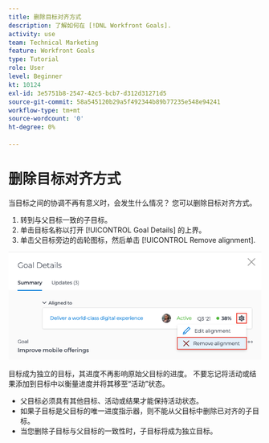 ```yaml
---
title: 删除目标对齐方式
description: 了解如何在 [!DNL Workfront Goals].
activity: use
team: Technical Marketing
feature: Workfront Goals
type: Tutorial
role: User
level: Beginner
kt: 10124
exl-id: 3e5751b8-2547-42c5-bcb7-d312d31271d5
source-git-commit: 58a545120b29a5f492344b89b77235e548e94241
workflow-type: tm+mt
source-wordcount: '0'
ht-degree: 0%

---
```


# 删除目标对齐方式

当目标之间的协调不再有意义时，会发生什么情况？ 您可以删除目标对齐方式。

1. 转到与父目标一致的子目标。
1. 单击目标名称以打开 [!UICONTROL Goal Details] 的上界。
1. 单击父目标旁边的齿轮图标，然后单击 [!UICONTROL Remove alignment].

![屏幕截图 [!UICONTROL Remove alignment] 选项 [!DNL Workfront Goals]](assets/08-workfront-goals-remove-goal-alignment.png)

目标成为独立的目标，其进度不再影响原始父目标的进度。 不要忘记将活动或结果添加到目标中以衡量进度并将其移至“活动”状态。

<!-- Pro-tips graphic -->

* 父目标必须具有其他目标、活动或结果才能保持活动状态。
* 如果子目标是父目标的唯一进度指示器，则不能从父目标中删除已对齐的子目标。
* 当您删除子目标与父目标的一致性时，子目标将成为独立目标。
